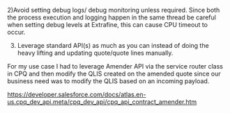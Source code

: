
2)Avoid setting debug logs/ debug monitoring unless required.
Since both the process execution and logging happen in the same thread be careful when setting debug levels at Extrafine, this can cause CPU timeout to occur.

3) Leverage standard API(s) as much as you can instead of doing the heavy lifting and updating quote/quote lines manually.

For my use case I had to leverage Amender API via the service router class in CPQ and then modify the QLIS created on the amended quote since our business need was to modify the QLIS based on an incoming payload.

https://developer.salesforce.com/docs/atlas.en-us.cpq_dev_api.meta/cpq_dev_api/cpq_api_contract_amender.htm
